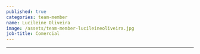 ```yaml
---
published: true
categories: team-member
name: Lucileine Oliveira
image: /assets/team-member-lucileineoliveira.jpg
job-title: Comercial
---
```


---
